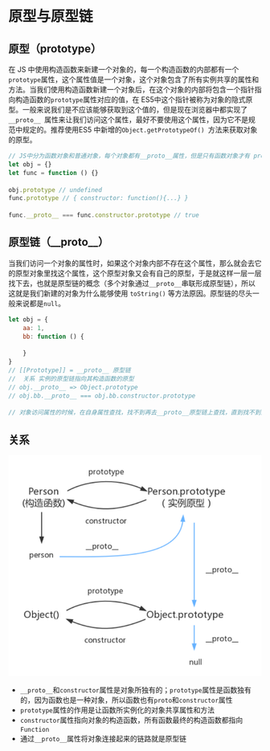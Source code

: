 # 原型与原型链

## 原型（prototype）

在 JS 中使用构造函数来新建一个对象的，每一个构造函数的内部都有一个`prototype`属性，这个属性值是一个对象，这个对象包含了所有实例共享的属性和方法。当我们使用构造函数新建一个对象后，在这个对象的内部将包含一个指针指向构造函数的`prototype`属性对应的值，在 ES5中这个指针被称为对象的隐式原型。一般来说我们是不应该能够获取到这个值的，但是现在浏览器中都实现了 `__proto__ `属性来让我们访问这个属性，最好不要使用这个属性，因为它不是规范中规定的。推荐使用ES5 中新增的`Object.getPrototypeOf() `方法来获取对象的原型。

``` javascript
// JS中分为函数对象和普通对象，每个对象都有__proto__属性，但是只有函数对象才有 prototype 属性
let obj = {}
let func = function () {}

obj.prototype // undefined
func.prototype // { constructor: function(){...} }

func.__proto__ === func.constructor.prototype // true
```



## 原型链（\_\_proto\_\_）

  当我们访问一个对象的属性时，如果这个对象内部不存在这个属性，那么就会去它的原型对象里找这个属性，这个原型对象又会有自己的原型，于是就这样一层一层找下去，也就是原型链的概念（多个对象通过`__proto__`串联形成原型链），所以这就是我们新建的对象为什么能够使用 `toString()` 等方法原因。原型链的尽头一般来说都是`null`。



``` javascript
let obj = {
    aa: 1,
    bb: function () {

    }
}
// [[Prototype]] = __proto__ 原型链
//  关系 实例的原型链指向其构造函数的原型
// obj.__proto__ => Object.prototype
// obj.bb.__proto__ === obj.bb.constructor.prototype

// 对象访问属性的时候，在自身属性查找，找不到再去__proto__原型链上查找，直到找不到为止返回undefined
```



## 关系

![prototype](./images/prototype.png)

- `__proto__`和`constructor`属性是对象所独有的；`prototype`属性是函数独有的，因为函数也是一种对象，所以函数也有`proto`和`constructor`属性
- `prototype`属性的作用是让函数所实例化的对象共享属性和方法
- `constructor`属性指向对象的构造函数，所有函数最终的构造函数都指向`Function`
- 通过`__proto__`属性将对象连接起来的链路就是原型链